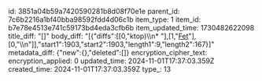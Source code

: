 id: 3851a04b59a7420590281b8d08f70e1e
parent_id: 7c6b2216a1bf40bba98592fdd4d06c1b
item_type: 1
item_id: b7e78e4513e741c59173bd4eda3cfb6b
item_updated_time: 1730482622098
title_diff: "[]"
body_diff: "[{\"diffs\":[[0,\"ktop)\\\n* \"],[1,\"[Fet](https://www.linkedin.com/posts/pythonclcoding_country-details-using-python-activity-7255840625051271168-FHGb?utm_source=share&utm_medium=member_desktop)\"],[0,\"\\\n\"]],\"start1\":1903,\"start2\":1903,\"length1\":9,\"length2\":167}]"
metadata_diff: {"new":{},"deleted":[]}
encryption_cipher_text: 
encryption_applied: 0
updated_time: 2024-11-01T17:37:03.359Z
created_time: 2024-11-01T17:37:03.359Z
type_: 13